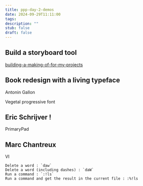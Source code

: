 ```yaml
---
title: ppp-day-2-demos
date: 2024-09-29T11:11:00
tags: 
description: ""
stub: false
draft: false
---
```

## Build a storyboard tool

[building-a-making-of-for-my-projects](notes/building-a-making-of-for-my-projects.md)


## Book redesign with a living typeface

Antonin Gallon

Vegetal progressive font


## Eric Schrijver !

PrimaryPad





## Marc Chantreux

VI

  ```
  Delete a word : `daw`
Delete a word (including dashes) : `daW`
Run a command : `:!ls`
Run a command and get the result in the current file : :%!ls


```

